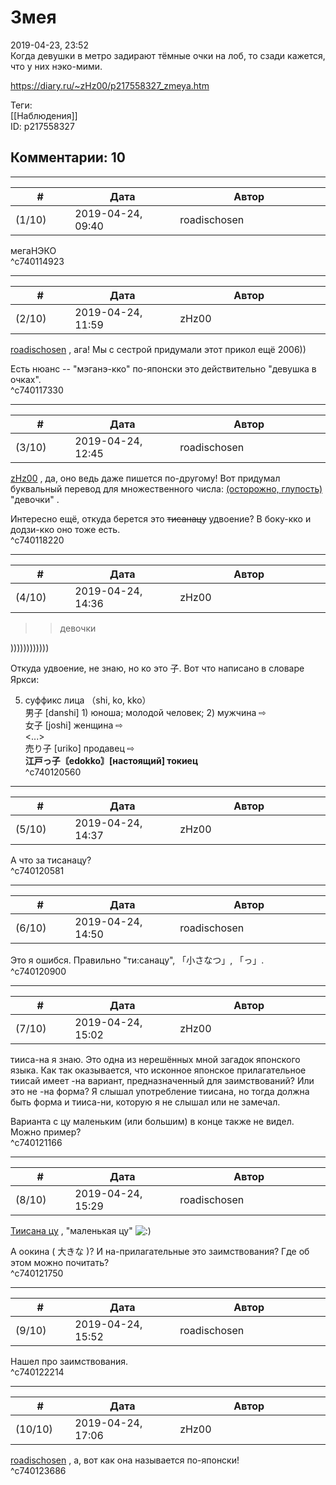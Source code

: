Змея
====

  
2019-04-23, 23:52  
 Когда девушки в метро задирают тёмные очки на лоб, то сзади кажется, что у них нэко-мими.   
  
<https://diary.ru/~zHz00/p217558327_zmeya.htm>  
  
Теги:  
[[Наблюдения]]  
ID: p217558327  


Комментарии: 10
---------------

  


---



|         #         |              Дата              |                     Автор                     |           ID           |
| --- | --- | --- | --- |
| (1/10) | 2019-04-24, 09:40 | roadischosen | c740114923 |

  
 мегаНЭКО   
 ^c740114923

---



|         #         |              Дата              |                     Автор                     |           ID           |
| --- | --- | --- | --- |
| (2/10) | 2019-04-24, 11:59 | zHz00 | c740117330 |

  
  [roadischosen](http://roadischosen.diary.ru "Ugh")  , ага! Мы с сестрой придумали этот прикол ещё 2006))   
   
 Есть нюанс -- "мэганэ-кко" по-японски это действительно "девушка в очках".   
 ^c740117330

---



|         #         |              Дата              |                     Автор                     |           ID           |
| --- | --- | --- | --- |
| (3/10) | 2019-04-24, 12:45 | roadischosen | c740118220 |

  
  [zHz00](https://zHz00.diary.ru "Untitled")  , да, оно ведь даже пишется по-другому! Вот придумал буквальный перевод для множественного числа:  [(осторожно, глупость)](https://zHz00.diary.ru/p217558327.htm?index=1#linkmore217558327m1)    "девочки"   .   
   
 Интересно ещё, откуда берется это  ~~тисанацу~~  удвоение? В боку-кко и додзи-кко оно тоже есть.   
 ^c740118220

---



|         #         |              Дата              |                     Автор                     |           ID           |
| --- | --- | --- | --- |
| (4/10) | 2019-04-24, 14:36 | zHz00 | c740120560 |

  
 >>девочки   
   
 ))))))))))))   
   
 Откуда удвоение, не знаю, но ко это 子. Вот что написано в словаре Яркси:   
   
 5) суффикс лица （shi, ko, kko）   
 男子 [danshi] 1) юноша; молодой человек; 2) мужчина ⇨   
 女子 [joshi] женщина ⇨   
 <...>   
 売り子 [uriko] продавец ⇨   
  **江戸っ子〘edokko〙[настоящий] токиец**    
 ^c740120560

---



|         #         |              Дата              |                     Автор                     |           ID           |
| --- | --- | --- | --- |
| (5/10) | 2019-04-24, 14:37 | zHz00 | c740120581 |

  
 А что за тисанацу?   
 ^c740120581

---



|         #         |              Дата              |                     Автор                     |           ID           |
| --- | --- | --- | --- |
| (6/10) | 2019-04-24, 14:50 | roadischosen | c740120900 |

  
 Это я ошибся. Правильно "ти:санацу", 「小さなつ」, 「っ」.   
 ^c740120900

---



|         #         |              Дата              |                     Автор                     |           ID           |
| --- | --- | --- | --- |
| (7/10) | 2019-04-24, 15:02 | zHz00 | c740121166 |

  
 тииса-на я знаю. Это одна из нерешённых мной загадок японского языка. Как так оказывается, что исконное японское прилагательное тиисай имеет -на вариант, предназначенный для заимствований? Или это не -на форма? Я слышал употребление тиисана, но тогда должна быть форма и тииса-ни, которую я не слышал или не замечал.   
   
 Варианта с цу маленьким (или большим) в конце также не видел. Можно пример?   
 ^c740121166

---



|         #         |              Дата              |                     Автор                     |           ID           |
| --- | --- | --- | --- |
| (8/10) | 2019-04-24, 15:29 | roadischosen | c740121750 |

  
  [Тиисана цу](https://en.wikipedia.org/wiki/Sokuon)  , "маленькая цу" ![:)](http://static.diary.ru/picture/3.gif)   
   
 А оокина ( 大きな )? И на-прилагательные это заимствования? Где об этом можно почитать?   
 ^c740121750

---



|         #         |              Дата              |                     Автор                     |           ID           |
| --- | --- | --- | --- |
| (9/10) | 2019-04-24, 15:52 | roadischosen | c740122214 |

  
 Нашел про заимствования.   
 ^c740122214

---



|         #         |              Дата              |                     Автор                     |           ID           |
| --- | --- | --- | --- |
| (10/10) | 2019-04-24, 17:06 | zHz00 | c740123686 |

  
  [roadischosen](http://roadischosen.diary.ru "Ugh")  , а, вот как она называется по-японски!   
 ^c740123686